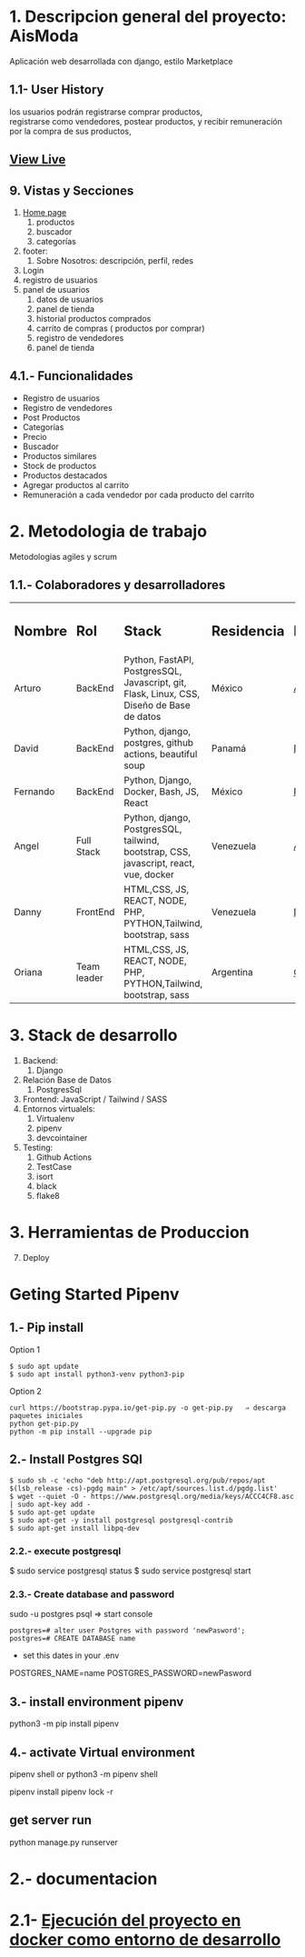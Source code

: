 



# 1. Descripcion general del proyecto: AisModa

Aplicación web desarrollada con django, estilo Marketplace

## 1.1- User History
los usuarios podrán registrarse comprar productos,  
registrarse como vendedores, 
postear productos, y recibir remuneración por la compra de sus productos, 

## [View Live](https://django-ecommerce-v1.herokuapp.com/)

##  9.  Vistas y Secciones

1. [Home page](https://django-ecommerce-v1.herokuapp.com/)
   1. productos
   2. buscador
   3. categorías
2. footer:
   1. Sobre Nosotros: descripción, perfil, redes
3. Login
4. registro de usuarios
5. panel de usuarios
   1. datos de usuarios
   2.  panel de tienda
   3.  historial productos comprados
   4.  carrito de compras ( productos por comprar)
   5.  registro de vendedores
   6.  panel de tienda


## 4.1.- Funcionalidades

- Registro de usuarios
- Registro de vendedores
- Post Productos
- Categorías
- Precio
- Buscador
- Productos similares
- Stock de productos
- Productos destacados
- Agregar productos al carrito
- Remuneración a cada vendedor por cada producto del carrito


# 2. Metodologia de trabajo  

Metodologias agiles y scrum

## 1.1.- Colaboradores y desarrolladores

<table>

<tr>
<td align="left" ><h2>Nombre</td>
<td align="left" ><h2>Rol</td>
<td align="left" ><h2>Stack</td>
<td align="left" ><h2>Residencia</td>
<td align="left" ><h2>LinkedIn</td>
<td align="left" ><h2>GitHub</td>
</tr>

<!-- Arturo -->
<tr>
<td align="left" >Arturo</td>
<td align="left" >BackEnd</td>
<td align="left" >Python, FastAPI, PostgresSQL, Javascript, git, Flask, Linux, CSS, Diseño de Base de datos</td>
<td align="left" >México</td>
<td align="left" ><a href="https://www.linkedin.com/in/arturo-mart%C3%ADnez-pacheco-273456155/">Arturo</a> </td>

<td align="left" ><a href="https://github.com/Arturomtz8">Arturomtz8</a> </td>
</tr>

<!-- David -->
<tr>
<td align="left" >David</td>
<td align="left" >BackEnd</td>
<td align="left" >Python, django, postgres, github actions, beautiful soup </td>
<td align="left" >Panamá</td>
<td align="left" ><a href="https://www.linkedin.com/in/david-mor%C3%A1n-005163195 ">David</a> </td>
<td align="left" ><a href="https://github.com/davidmr27">davidmr27</a> </td>
</tr>

<!-- Fernando -->
<tr>
<td align="left" >Fernando</td>
<td align="left" >BackEnd</td>
<td align="left" >Python, Django, Docker, Bash, JS, React</td>
<td align="left" >México</td>
<td align="left" ><a href="https://www.linkedin.com/in/fernando-guerrero1/">Fernando</a> </td>
<td align="left" ><a href="https://github.com/devrrior">devrrior</a> </td>
</tr>

<!-- Angel -->
<tr>
<td align="left" >Angel</td>
<td align="left" >Full Stack</td>
<td align="left" >Python, django, PostgresSQL, tailwind, bootstrap, CSS, javascript, react, vue, docker</td>
<td align="left" >Venezuela</td>
<td align="left" ><a href="https://www.linkedin.com/in/angelriera/">Angel</a> </td>
<td align="left" ><a href="https://github.com/RagAndRoll">RagAndRoll</a> </td>
</tr>


<!-- Danny -->
<tr>
<td align="left" >Danny</td>
<td align="left" >FrontEnd</td>
<td align="left" >HTML,CSS, JS, REACT, NODE, PHP, PYTHON,Tailwind, bootstrap, sass </td>
<td align="left" >Venezuela</td>
<td align="left" ><a href="https://www.linkedin.com/in/danny-solano-755a09182/">Danny</a> </td>
<td align="left" ><a href="https://github.com/Drastick17">Drastick17</a> </td>
</tr>

<!-- Oriana -->
<tr>
<td align="left" >Oriana</td>
<td align="left" >Team leader</td>
<td align="left" >HTML,CSS, JS, REACT, NODE, PHP, PYTHON,Tailwind, bootstrap, sass </td>
<td align="left" >Argentina</td>
<td align="left" ><a href="linkedin.com/in/oriana-pellegrini/">Oriana</a> </td>
<td align="left" ><a href="https://github.com/Oriana10">Oriana10</a> </td>
</tr>

</table>


# 3. Stack de desarrollo

1. Backend: 
   1. Django
2. Relación Base de Datos
   1. PostgresSql
3. Frontend: JavaScript / Tailwind / SASS
4. Entornos virtualels:
   1. Virtualenv
   2. pipenv
   3. devcointainer
5. Testing:
   1. Github Actions
   2. TestCase
   3. isort
   4. black
   5. flake8

# 3. Herramientas de Produccion
7.  Deploy




# Geting Started Pipenv
## 1.- Pip install
    
Option 1
```
$ sudo apt update
$ sudo apt install python3-venv python3-pip
```
Option 2

```
curl https://bootstrap.pypa.io/get-pip.py -o get-pip.py   ⇒ descarga paquetes iniciales
python get-pip.py
python -m pip install --upgrade pip
```


## 2.- Install Postgres SQl


```
$ sudo sh -c 'echo "deb http://apt.postgresql.org/pub/repos/apt $(lsb_release -cs)-pgdg main" > /etc/apt/sources.list.d/pgdg.list'
$ wget --quiet -O - https://www.postgresql.org/media/keys/ACCC4CF8.asc | sudo apt-key add -
$ sudo apt-get update
$ sudo apt-get -y install postgresql postgresql-contrib
$ sudo apt-get install libpq-dev
```

### 2.2.- execute postgresql

$ sudo service postgresql status
$ sudo service postgresql start


### 2.3.- Create database and password

sudo -u postgres psql => start console

```
postgres=# alter user Postgres with password 'newPasword';
postgres=# CREATE DATABASE name 
```

- set this dates in your .env

POSTGRES_NAME=name
POSTGRES_PASSWORD=newPasword





## 3.- install environment pipenv

python3 -m pip install pipenv


## 4.- activate Virtual environment

pipenv shell
or
python3 -m pipenv shell

pipenv install
pipenv lock -r 

## get server run

python manage.py runserver



# 2.- documentacion
# 2.1- [Ejecución del proyecto en docker como entorno de desarrollo](./readme/Docker_guide.md) 



